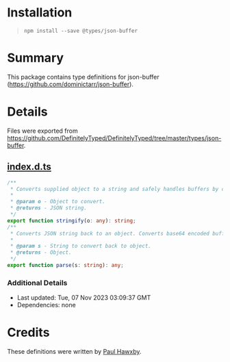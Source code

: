 # Installation
> `npm install --save @types/json-buffer`

# Summary
This package contains type definitions for json-buffer (https://github.com/dominictarr/json-buffer).

# Details
Files were exported from https://github.com/DefinitelyTyped/DefinitelyTyped/tree/master/types/json-buffer.
## [index.d.ts](https://github.com/DefinitelyTyped/DefinitelyTyped/tree/master/types/json-buffer/index.d.ts)
````ts
/**
 * Converts supplied object to a string and safely handles buffers by converting them to a base64 string.
 *
 * @param o - Object to convert.
 * @returns - JSON string.
 */
export function stringify(o: any): string;
/**
 * Converts JSON string back to an object. Converts base64 encoded buffers back to buffers
 *
 * @param s - String to convert back to object.
 * @returns - Object.
 */
export function parse(s: string): any;

````

### Additional Details
 * Last updated: Tue, 07 Nov 2023 03:09:37 GMT
 * Dependencies: none

# Credits
These definitions were written by [Paul Hawxby](https://github.com/phawxby).

